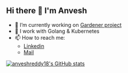 ## Hi there 👋 I'm Anvesh

<!--
**anveshreddy18/anveshreddy18** is a ✨ _special_ ✨ repository because its `README.md` (this file) appears on your GitHub profile.

Here are some ideas to get you started:

- 🔭 I’m currently working on ...
- 🌱 I’m currently learning ...
- 👯 I’m looking to collaborate on ...
- 🤔 I’m looking for help with ...
- 💬 Ask me about ...
- 📫 How to reach me: ...
- 😄 Pronouns: ...
- ⚡ Fun fact: ...
-->

- 🔭 I’m currently working on [Gardener project](https://github.com/gardener)
- 🌱 I work with Golang & Kubernetes
- 📫 How to reach me:
  - [Linkedin](https://www.linkedin.com/in/anveshreddy18/)
  - <a href="mailto:anveshreddypinnapareddy802@gmail.com">Mail</a>

[![anveshreddy18's GitHub stats](https://github-readme-stats.vercel.app/api?username=anveshreddy18)](https://github.com/anveshreddy18/github-readme-stats)

